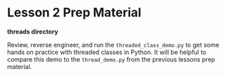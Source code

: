 # Lesson 2 Prep Material

**threads directory**

Review, reverse engineer, and run the `threaded_class_demo.py` to get some hands on practice with threaded classes in Python. It will be helpful to compare this demo to the `thread_demo.py` from the previous lessons prep material.